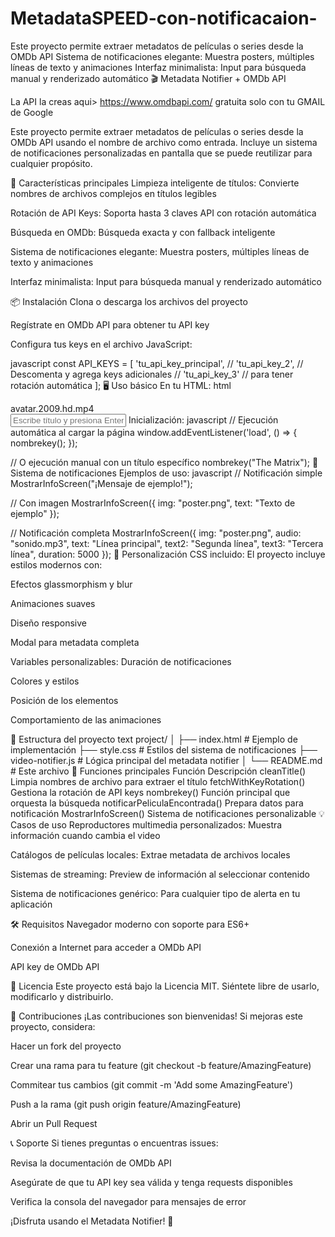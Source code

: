 # MetadataSPEED-con-notificacaion-
Este proyecto permite extraer metadatos de películas o series desde la OMDb API Sistema de notificaciones elegante: Muestra posters, múltiples líneas de texto y animaciones  Interfaz minimalista: Input para búsqueda manual y renderizado automático
🎬 Metadata Notifier + OMDb API

La API la creas aqui> https://www.omdbapi.com/ gratuita solo con tu GMAIL de Google

Este proyecto permite extraer metadatos de películas o series desde la OMDb API usando el nombre de archivo como entrada. Incluye un sistema de notificaciones personalizadas en pantalla que se puede reutilizar para cualquier propósito.

🚀 Características principales
Limpieza inteligente de títulos: Convierte nombres de archivos complejos en títulos legibles

Rotación de API Keys: Soporta hasta 3 claves API con rotación automática

Búsqueda en OMDb: Búsqueda exacta y con fallback inteligente

Sistema de notificaciones elegante: Muestra posters, múltiples líneas de texto y animaciones

Interfaz minimalista: Input para búsqueda manual y renderizado automático

📦 Instalación
Clona o descarga los archivos del proyecto

Regístrate en OMDb API para obtener tu API key

Configura tus keys en el archivo JavaScript:

javascript
const API_KEYS = [
    'tu_api_key_principal',
    // 'tu_api_key_2',  // Descomenta y agrega keys adicionales
    // 'tu_api_key_3'   // para tener rotación automática
];
🖥️ Uso básico
En tu HTML:
html
<!-- Elemento que contiene el nombre del archivo -->
<div class="nombre-del-video" id="marquee-text">avatar.2009.hd.mp4</div>

<!-- Contenedor donde se mostrarán los metadatos -->
<div class="KEY-MOVIE"></div>

<!-- Input para búsqueda manual (opcional) -->
<input type="text" id="entrada-titulo" placeholder="Escribe título y presiona Enter">
Inicialización:
javascript
// Ejecución automática al cargar la página
window.addEventListener('load', () => {
    nombrekey();
});

// O ejecución manual con un título específico
nombrekey("The Matrix");
🔔 Sistema de notificaciones
Ejemplos de uso:
javascript
// Notificación simple
MostrarInfoScreen("¡Mensaje de ejemplo!");

// Con imagen
MostrarInfoScreen({
  img: "poster.png",
  text: "Texto de ejemplo"
});

// Notificación completa
MostrarInfoScreen({
  img: "poster.png",
  audio: "sonido.mp3",
  text: "Línea principal",
  text2: "Segunda línea",
  text3: "Tercera línea",
  duration: 5000
});
🎨 Personalización
CSS incluido:
El proyecto incluye estilos modernos con:

Efectos glassmorphism y blur

Animaciones suaves

Diseño responsive

Modal para metadata completa

Variables personalizables:
Duración de notificaciones

Colores y estilos

Posición de los elementos

Comportamiento de las animaciones

📁 Estructura del proyecto
text
project/
│
├── index.html              # Ejemplo de implementación
├── style.css               # Estilos del sistema de notificaciones
├── video-notifier.js       # Lógica principal del metadata notifier
│
└── README.md               # Este archivo
🔧 Funciones principales
Función	Descripción
cleanTitle()	Limpia nombres de archivo para extraer el título
fetchWithKeyRotation()	Gestiona la rotación de API keys
nombrekey()	Función principal que orquesta la búsqueda
notificarPeliculaEncontrada()	Prepara datos para notificación
MostrarInfoScreen()	Sistema de notificaciones personalizable
💡 Casos de uso
Reproductores multimedia personalizados: Muestra información cuando cambia el video

Catálogos de películas locales: Extrae metadata de archivos locales

Sistemas de streaming: Preview de información al seleccionar contenido

Sistema de notificaciones genérico: Para cualquier tipo de alerta en tu aplicación

🛠️ Requisitos
Navegador moderno con soporte para ES6+

Conexión a Internet para acceder a OMDb API

API key de OMDb API

📝 Licencia
Este proyecto está bajo la Licencia MIT. Siéntete libre de usarlo, modificarlo y distribuirlo.

🤝 Contribuciones
¡Las contribuciones son bienvenidas! Si mejoras este proyecto, considera:

Hacer un fork del proyecto

Crear una rama para tu feature (git checkout -b feature/AmazingFeature)

Commitear tus cambios (git commit -m 'Add some AmazingFeature')

Push a la rama (git push origin feature/AmazingFeature)

Abrir un Pull Request

📞 Soporte
Si tienes preguntas o encuentras issues:

Revisa la documentación de OMDb API

Asegúrate de que tu API key sea válida y tenga requests disponibles

Verifica la consola del navegador para mensajes de error

¡Disfruta usando el Metadata Notifier! 🎉
